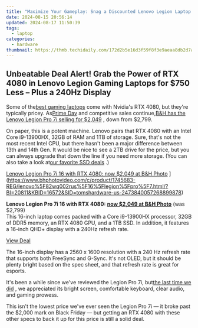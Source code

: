```yaml
---
title: "Maximize Your Gameplay: Snag a Discounted Lenovo Legion Laptop Packing RTX Cu and Rapid Refresh at 240 Hz"
date: 2024-08-15 20:56:14
updated: 2024-08-17 11:50:39
tags:
  - laptop
categories:
  - hardware
thumbnail: https://thmb.techidaily.com/172d2b5e16d3f59f8f3e9aeaa8db2d7a1dcd42c1282454326ca1c10c6fe01b75.jpg
---
```


## Unbeatable Deal Alert! Grab the Power of RTX 4080 in Lenovo Legion Gaming Laptops for $750 Less – Plus a 240Hz Display

Some of the[best gaming laptops](https://tools.techidaily.com) come with Nvidia's RTX 4080, but they're typically pricey. As[Prime Day](https://tools.techidaily.com) and competitive sales continue,[B&H has the Lenovo Legion Pro 7i selling for $2,049](https://www.bhphotovideo.com/c/product/1745683-REG/lenovo%5F82wq002rus%5F16%5Flegion%5Fpro%5F7.html?BI=20811&KBID=16572&SID=tomshardware-us-6265501791757029013) , down from $2,799.  
  
 On paper, this is a potent machine. Lenovo pairs that RTX 4080 with an Intel Core i9-13900HX, 32GB of RAM and 1TB of storage. Sure, that's not the most recent Intel CPU, but there hasn't been a major difference between 13th and 14th Gen. It would be nice to see a 2TB drive for the price, but you can always upgrade that down the line if you need more storage. (You can also take a look at[our favorite SSD deals](https://tools.techidaily.com) .)

[Lenovo Legion Pro 7i 16 with RTX 4080: now $2,049 at B&amp;H Photo](https://cdn.mos.cms.futurecdn.net/7VM2tqA4LViYJgVzwReC4H-200-100.jpg "Lenovo Legion Pro 7i 16 with RTX 4080: now $2,049 at B&amp;H Photo") ](https://www.bhphotovideo.com/c/product/1745683-REG/lenovo%5F82wq002rus%5F16%5Flegion%5Fpro%5F7.html/?BI=20811&KBID=16572&SID=tomshardware-us-2473840057268899878)

**Lenovo Legion Pro 7i 16 with RTX 4080:** [**now $2,049 at B&H Photo**](https://www.bhphotovideo.com/c/product/1745683-REG/lenovo%5F82wq002rus%5F16%5Flegion%5Fpro%5F7.html/?BI=20811&KBID=16572&SID=tomshardware-us-6231854356628811207) (was $2,799)  
 This 16-inch laptop comes packed with a Core i9-13900HX processor, 32GB of DDR5 memory, an RTX 4080 GPU, and a 1TB SSD. In addition, it features a 16-inch QHD+ display with a 240Hz refresh rate.

[View Deal](https://www.bhphotovideo.com/c/product/1745683-REG/lenovo%5F82wq002rus%5F16%5Flegion%5Fpro%5F7.html/?BI=20811&KBID=16572&SID=tomshardware-us-2473840057268899878)

 The 16-inch display has a 2560 x 1600 resolution with a 240 Hz refresh rate that supports both FreeSync and G-Sync. It's not OLED, but it should be plenty bright based on the spec sheet, and that refresh rate is great for esports.  
  
 It's been a while since we've reviewed the Legion Pro 7i, but[the last time we did](https://tools.techidaily.com) , we appreciated its bright screen, comfortable keyboard, clear audio, and gaming prowess.  
  
 This isn't the lowest price we've ever seen the Legion Pro 7i — it broke past the $2,000 mark on Black Friday — but getting an RTX 4080 with these other specs to back it up for this price is still a solid deal.

<ins class="adsbygoogle"
     style="display:block"
     data-ad-format="autorelaxed"
     data-ad-client="ca-pub-7571918770474297"
     data-ad-slot="1223367746"></ins>



<ins class="adsbygoogle"
     style="display:block"
     data-ad-client="ca-pub-7571918770474297"
     data-ad-slot="8358498916"
     data-ad-format="auto"
     data-full-width-responsive="true"></ins>
